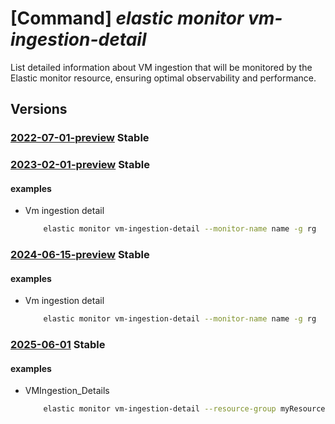 # [Command] _elastic monitor vm-ingestion-detail_

List detailed information about VM ingestion that will be monitored by the Elastic monitor resource, ensuring optimal observability and performance.

## Versions

### [2022-07-01-preview](/Resources/mgmt-plane/L3N1YnNjcmlwdGlvbnMve30vcmVzb3VyY2Vncm91cHMve30vcHJvdmlkZXJzL21pY3Jvc29mdC5lbGFzdGljL21vbml0b3JzL3t9L3ZtaW5nZXN0aW9uZGV0YWlscw==/2022-07-01-preview.xml) **Stable**

<!-- mgmt-plane /subscriptions/{}/resourcegroups/{}/providers/microsoft.elastic/monitors/{}/vmingestiondetails 2022-07-01-preview -->

### [2023-02-01-preview](/Resources/mgmt-plane/L3N1YnNjcmlwdGlvbnMve30vcmVzb3VyY2Vncm91cHMve30vcHJvdmlkZXJzL21pY3Jvc29mdC5lbGFzdGljL21vbml0b3JzL3t9L3ZtaW5nZXN0aW9uZGV0YWlscw==/2023-02-01-preview.xml) **Stable**

<!-- mgmt-plane /subscriptions/{}/resourcegroups/{}/providers/microsoft.elastic/monitors/{}/vmingestiondetails 2023-02-01-preview -->

#### examples

- Vm ingestion detail
    ```bash
        elastic monitor vm-ingestion-detail --monitor-name name -g rg
    ```

### [2024-06-15-preview](/Resources/mgmt-plane/L3N1YnNjcmlwdGlvbnMve30vcmVzb3VyY2Vncm91cHMve30vcHJvdmlkZXJzL21pY3Jvc29mdC5lbGFzdGljL21vbml0b3JzL3t9L3ZtaW5nZXN0aW9uZGV0YWlscw==/2024-06-15-preview.xml) **Stable**

<!-- mgmt-plane /subscriptions/{}/resourcegroups/{}/providers/microsoft.elastic/monitors/{}/vmingestiondetails 2024-06-15-preview -->

#### examples

- Vm ingestion detail
    ```bash
        elastic monitor vm-ingestion-detail --monitor-name name -g rg
    ```

### [2025-06-01](/Resources/mgmt-plane/L3N1YnNjcmlwdGlvbnMve30vcmVzb3VyY2Vncm91cHMve30vcHJvdmlkZXJzL21pY3Jvc29mdC5lbGFzdGljL21vbml0b3JzL3t9L3ZtaW5nZXN0aW9uZGV0YWlscw==/2025-06-01.xml) **Stable**

<!-- mgmt-plane /subscriptions/{}/resourcegroups/{}/providers/microsoft.elastic/monitors/{}/vmingestiondetails 2025-06-01 -->

#### examples

- VMIngestion_Details
    ```bash
        elastic monitor vm-ingestion-detail --resource-group myResourceGroup --monitor-name myMonitor
    ```
